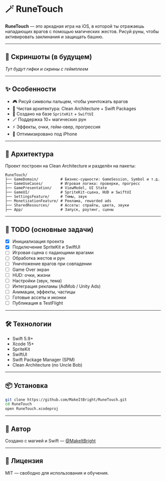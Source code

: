 # 🪄 RuneTouch

**RuneTouch** — это аркадная игра на iOS, в которой ты отражаешь нападающих врагов с помощью магических жестов. Рисуй руны, чтобы активировать заклинания и защищать башню.

---

## 📱 Скриншоты (в будущем)

_Тут будут гифки и скрины с геймплеем_

---

## ✨ Особенности

- 🎮 Рисуй символы пальцем, чтобы уничтожать врагов
- 🧠 Чистая архитектура: Clean Architecture + Swift Packages
- 🔧 Создано на базе `SpriteKit` + `SwiftUI`
- 🪄 Поддержка 10+ магических рун
- ⚡️ Эффекты, очки, гейм-овер, прогрессия
- 📱 Оптимизировано под iPhone

---

## 🧱 Архитектура

Проект построен на Clean Architecture и разделён на пакеты:

```
RuneTouch/
├── GameDomain/          # Бизнес-сущности: GameSession, Symbol и т.д.
├── GameUseCases/        # Игровая логика: проверки, прогресс
├── GamePresentation/    # ViewModel, UI State
├── GameUI/              # SpriteKit-сцена, HUD и SwiftUI
├── SettingsFeature/     # Темы, звук
├── MonetizationFeature/ # Реклама, rewarded ads
├── SharedResources/     # Ассеты: спрайты, цвета, звуки
├── App/                 # Запуск, роутинг, сцены
```

---

## 🚧 TODO (основные задачи)

- [x] Инициализация проекта
- [x] Подключение SpriteKit и SwiftUI
- [ ] Игровая сцена с падающими врагами
- [ ] Обработка жестов и рун
- [ ] Уничтожение врагов при совпадении
- [ ] Game Over экран
- [ ] HUD: очки, жизни
- [ ] Настройки (звук, тема)
- [ ] Интеграция рекламы (AdMob / Unity Ads)
- [ ] Анимации, эффекты, частицы
- [ ] Готовые ассеты и иконки
- [ ] Публикация в TestFlight

---

## 🛠️ Технологии

- Swift 5.9+
- Xcode 15+
- SpriteKit
- SwiftUI
- Swift Package Manager (SPM)
- Clean Architecture (по Uncle Bob)

---

## 📦 Установка

```bash
git clone https://github.com/MakeItBright/RuneTouch.git
cd RuneTouch
open RuneTouch.xcodeproj
```

---

## 🧙 Автор

Создано с магией и Swift — [@MakeItBright](https://github.com/MakeItBright)

---

## 📜 Лицензия

MIT — свободно для использования и обучения.

